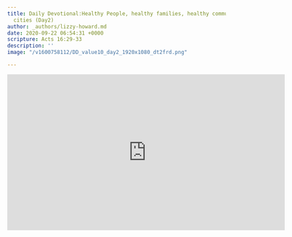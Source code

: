 ```yaml
---
title: Daily Devotional:Healthy People, healthy families, healthy communities, healthy
  cities (Day2)
author: _authors/lizzy-howard.md
date: 2020-09-22 06:54:31 +0000
scripture: Acts 16:29-33
description: ''
image: "/v1600758112/DD_value10_day2_1920x1080_dt2frd.png"

---
```

<iframe src="https://player.vimeo.com/video/460451727" width="640" height="360" frameborder="0" allow="autoplay; fullscreen" allowfullscreen></iframe>